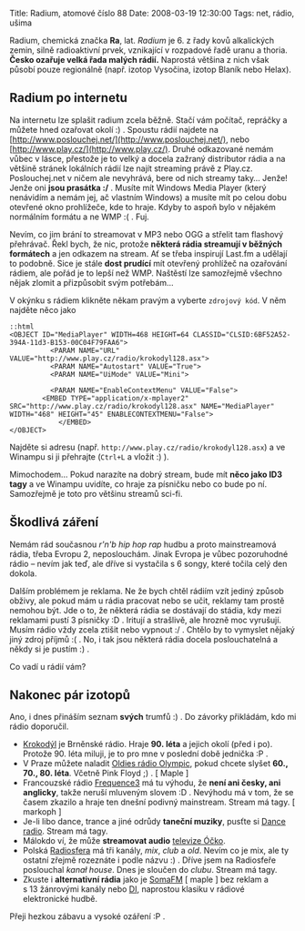 Title: Radium, atomové číslo 88
Date: 2008-03-19 12:30:00
Tags: net, rádio, ušima

Radium, chemická značka **Ra**, lat. *Radium* je 6. z řady kovů
alkalických zemin, silně radioaktivní prvek, vznikající v rozpadové
řadě uranu a thoria. **Česko ozařuje velká řada malých rádií.**
Naprostá většina z nich však působí pouze regionálně (např. izotop
Vysočina, izotop Blaník nebo Helax).

## Radium po internetu

Na internetu lze splašit radium zcela běžně. Stačí vám počítač,
repráčky a můžete hned ozařovat okolí :) . Spoustu rádií najdete na
[http://www.poslouchej.net/](http://www.poslouchej.net/), nebo
[http://www.play.cz/](http://www.play.cz/). Druhé odkazované nemám
vůbec v lásce, přestože je to velký a docela zažraný distributor
rádia a na většině stránek lokálních rádií lze najít streaming
právě z Play.cz. Poslouchej.net v ničem ale nevyhrává, bere od nich
streamy taky… Jenže! Jenže oni **jsou prasátka :/** . Musíte mít
Windows Media Player (který nenávidím a nemám jej, ač vlastním
Windows) a musíte mít po celou dobu otevřené okno prohlížeče, kde
to hraje. Kdyby to aspoň bylo v nějakém normálním formátu a ne WMP
:( . Fuj.

Nevím, co jim brání to streamovat v MP3 nebo OGG a střelit tam
flashový přehrávač. Řekl bych, že nic, protože
**některá rádia streamují v běžných formátech** a jen odkazem na
stream. Ať se třeba inspirují Last.fm a udělají to podobně. Sice je
stále **dost prudící** mít otevřený prohlížeč na ozařování rádiem,
ale pořád je to lepší než WMP. Naštěstí lze samozřejmě všechno
nějak zlomit a přizpůsobit svým potřebám…

V okýnku s rádiem klikněte někam pravým a vyberte `zdrojový kód`.
V něm najděte něco jako

    ::html
    <OBJECT ID="MediaPlayer" WIDTH=468 HEIGHT=64 CLASSID="CLSID:6BF52A52-394A-11d3-B153-00C04F79FAA6">
              <PARAM NAME="URL" VALUE="http://www.play.cz/radio/krokodyl128.asx">
              <PARAM NAME="Autostart" VALUE="True">
              <PARAM NAME="UiMode" VALUE="Mini">

              <PARAM NAME="EnableContextMenu" VALUE="False">
            <EMBED TYPE="application/x-mplayer2" SRC="http://www.play.cz/radio/krokodyl128.asx" NAME="MediaPlayer" WIDTH="468" HEIGHT="45" ENABLECONTEXTMENU="False">
                </EMBED>
    </OBJECT>

Najděte si adresu (např.
`http://www.play.cz/radio/krokodyl128.asx`) a ve Winampu si ji
přehrajte (`Ctrl+L` a vložit :) ).

Mimochodem… Pokud narazíte na dobrý stream, bude mít
**něco jako ID3 tagy** a ve Winampu uvidíte, co hraje za písničku
nebo co bude po ní. Samozřejmě je toto pro většinu streamů sci-fi.

## Škodlivá záření

Nemám rád současnou *r'n'b hip hop rap* hudbu a proto mainstreamová
rádia, třeba Evropu 2, neposlouchám. Jinak Evropa je vůbec
pozoruhodné rádio – nevím jak teď, ale dříve si vystačila
s 6 songy, které točila celý den dokola.

Dalším problémem je reklama. Ne že bych chtěl rádiím vzít jediný
způsob obživy, ale pokud mám u rádia pracovat nebo se učit, reklamy
tam prostě nemohou být. Jde o to, že některá rádia se dostávají do
stádia, kdy mezi reklamami pustí 3 písničky :D . Iritují a
strašlivě, ale hrozně moc vyrušují. Musím rádio vždy zcela ztišit
nebo vypnout :/ . Chtělo by to vymyslet nějaký jiný zdroj příjmů :(
. No, i tak jsou některá rádia docela poslouchatelná a někdy si je
pustím :) .

Co vadí u rádií vám?

## Nakonec pár izotopů

Ano, i dnes přináším seznam **svých** trumfů :) . Do závorky
přikládám, kdo mi rádio doporučil.

-   [Krokodýl](http://www.krokodyl.cz/) je Brněnské rádio. Hraje
    **90. léta** a jejich okolí (před i po). Protože 90. léta miluji,
    je to pro mne v poslední době jednička :P .
-   V Praze můžete naladit
    [Oldies rádio Olympic](http://www.oldiesradio.cz/), pokud chcete
    slyšet **60., 70., 80. léta**. Včetně Pink Floyd ;) . [ Maple ]
-   Francouzské rádio [Frequence3](http://www.frequence3.fr/) má tu
    výhodu, že **není ani česky, ani anglicky**, takže neruší mluveným
    slovem :D . Nevýhodu má v tom, že se časem zkazilo a hraje ten
    dnešní podivný mainstream. Stream má tagy. [ markoph ]
-   Je-li libo dance, trance a jiné odrůdy **taneční muziky**,
    pusťte si [Dance radio](http://www.danceradio.cz/). Stream má tagy.
-   Málokdo ví, že může **streamovat audio**
    [televize Óčko](http://ocko.idnes.cz/).
-   Polská [Radiosfera](http://www.radiosfera.pl/) má tři kanály,
    *mix*, *club* a *old*. Nevím co je mix, ale ty ostatní zřejmě
    rozeznáte i podle názvu :) . Dříve jsem na Radiosfeře poslouchal
    *kanał house*. Dnes je sloučen do *clubu*. Stream má tagy.
-   Zkuste i **alternativní rádia** jako je
    [SomaFM](http://somafm.com/) [ maple ] bez reklam a s 13 žánrovými
    kanály nebo [DI](http://www.di.fm/), naprostou klasiku v rádiové
    elektronické hudbě.

Přeji hezkou zábavu a vysoké ozáření :P .